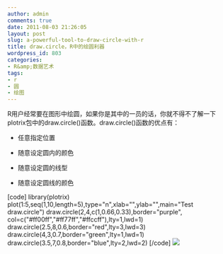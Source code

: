 ```yaml
---
author: admin
comments: true
date: 2011-08-03 21:26:05
layout: post
slug: a-powerful-tool-to-draw-circle-with-r
title: draw.circle，R中的绘圆利器
wordpress_id: 803
categories:
- R&amp;数据艺术
tags:
- r
- 圆
- 绘图
---
```


R用户经常要在图形中绘圆，如果你是其中的一员的话，你就不得不了解一下plotrix包中的draw.circle()函数。draw.circle()函数的优点有：



	
  * 任意指定位置

	
  * 随意设定圆内的颜色

	
  * 随意设定圆的线型

	
  * 随意设定圆线的颜色


[code]
library(plotrix)
plot(1:5,seq(1,10,length=5),type="n",xlab="",ylab="",main="Test draw.circle")
draw.circle(2,4,c(1,0.66,0.33),border="purple",
col=c("#ff00ff","#ff77ff","#ffccff"),lty=1,lwd=1)
draw.circle(2.5,8,0.6,border="red",lty=3,lwd=3)
draw.circle(4,3,0.7,border="green",lty=1,lwd=1)
draw.circle(3.5,7,0.8,border="blue",lty=2,lwd=2)
[/code]
[![](http://yishuo.org/wp-content/uploads/2011/08/circle1.png)](http://yishuo.org/wp-content/uploads/2011/08/circle1.png)

